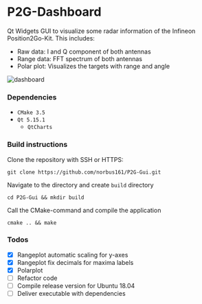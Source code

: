 # P2G-Dashboard

Qt Widgets GUI to visualize some radar information of the Infineon Position2Go-Kit. 
This includes: 

- Raw data: I and Q component of both antennas
- Range data: FFT spectrum of both antennas
- Polar plot: Visualizes the targets with range and angle

![dashboard](C:\Users\Patrick\Desktop\P2G-Gui\doc\img\dashboard.JPG)

### Dependencies

* `CMake 3.5`
* `Qt 5.15.1`
  * `QtCharts`

### Build instructions

Clone the repository with SSH or HTTPS:

`git clone https://github.com/norbus161/P2G-Gui.git`

Navigate to the directory and create `build` directory

`cd P2G-Gui && mkdir build`

Call the CMake-command and compile the application

`cmake .. && make`

### Todos

- [x] Rangeplot automatic scaling for y-axes
- [x] Rangeplot fix decimals for maxima labels
- [x] Polarplot 
- [ ] Refactor code
- [ ] Compile release version for Ubuntu 18.04
- [ ] Deliver executable with dependencies